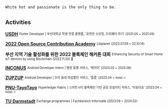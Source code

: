 ```diff

White hot and passionate is the only thing to be.

```

<h2><sub>Activities</sub></h2>

[**USDH**](https://github.com/koty08/PNU_4th_hackathon_USDH) <sub><sup>Flutter Developer | 부산대학교 학생 연결 플랫폼, '유연한 소모임, 더치페이 하기' (2021.05 ~ 2021.09)</sup></sub>

[**2022 Open Source Contribution Academy**](https://www.contribution.ac/) <sub><sup>Libplanet (2023.07.09 ~ 22.10.14)</sup></sub>  

**부산 지역 기술 활성화를 위한 2022 블록체인 해커톤 대회** <sub><sup>Enhancing Security of Smart Home IoT devices by using Blockchain (2022.11.30) 🥉 </sup></sub>  

[**INCONUS**](https://www.inconus.kr/) <sub><sup>Android Developer Intern | 병원 동행 서비스, '케어미' (2023.03 ~ 2023.06)</sup></sub>  

[**ZUPZUP**](https://github.com/Team-JubJub) <sub><sup>Android Developer | 우리 동네 마감할인 서비스, '줍줍' (2023.04 ~ now) 🔥</sup></sub>  

[**PNU-TayoTayo**](https://github.com/PNU-TayoTayo) <sub><sup>Hyperledger Fabric | 스마트시티 블록체인 기반 공유 모빌리티 서비스, '타요타요' (2023.04 ~ now) 🔥</sup></sub>  

[**TU Darmstadt**](https://www.informatik.tu-darmstadt.de/fb20) <sub><sup>Exchange programmes | Fachbereich Informatik (2023.09 ~ 2024.02)</sup></sub>  

